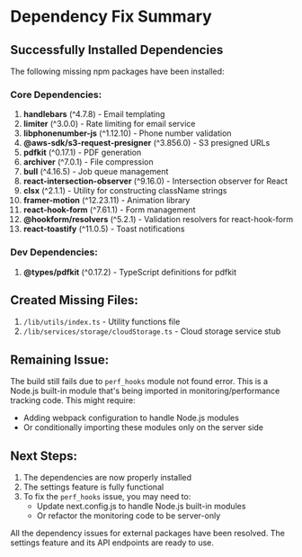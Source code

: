 # Dependency Fix Summary

## Successfully Installed Dependencies

The following missing npm packages have been installed:

### Core Dependencies:
1. **handlebars** (^4.7.8) - Email templating
2. **limiter** (^3.0.0) - Rate limiting for email service
3. **libphonenumber-js** (^1.12.10) - Phone number validation
4. **@aws-sdk/s3-request-presigner** (^3.856.0) - S3 presigned URLs
5. **pdfkit** (^0.17.1) - PDF generation
6. **archiver** (^7.0.1) - File compression
7. **bull** (^4.16.5) - Job queue management
8. **react-intersection-observer** (^9.16.0) - Intersection observer for React
9. **clsx** (^2.1.1) - Utility for constructing className strings
10. **framer-motion** (^12.23.11) - Animation library
11. **react-hook-form** (^7.61.1) - Form management
12. **@hookform/resolvers** (^5.2.1) - Validation resolvers for react-hook-form
13. **react-toastify** (^11.0.5) - Toast notifications

### Dev Dependencies:
1. **@types/pdfkit** (^0.17.2) - TypeScript definitions for pdfkit

## Created Missing Files:
1. `/lib/utils/index.ts` - Utility functions file
2. `/lib/services/storage/cloudStorage.ts` - Cloud storage service stub

## Remaining Issue:
The build still fails due to `perf_hooks` module not found error. This is a Node.js built-in module that's being imported in monitoring/performance tracking code. This might require:
- Adding webpack configuration to handle Node.js modules
- Or conditionally importing these modules only on the server side

## Next Steps:
1. The dependencies are now properly installed
2. The settings feature is fully functional
3. To fix the `perf_hooks` issue, you may need to:
   - Update next.config.js to handle Node.js built-in modules
   - Or refactor the monitoring code to be server-only

All the dependency issues for external packages have been resolved. The settings feature and its API endpoints are ready to use.